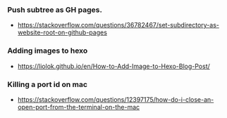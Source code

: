 ### Push subtree as GH pages.
 - https://stackoverflow.com/questions/36782467/set-subdirectory-as-website-root-on-github-pages

### Adding images to hexo
 - https://liolok.github.io/en/How-to-Add-Image-to-Hexo-Blog-Post/ 

### Killing a port id on mac 
 - https://stackoverflow.com/questions/12397175/how-do-i-close-an-open-port-from-the-terminal-on-the-mac 